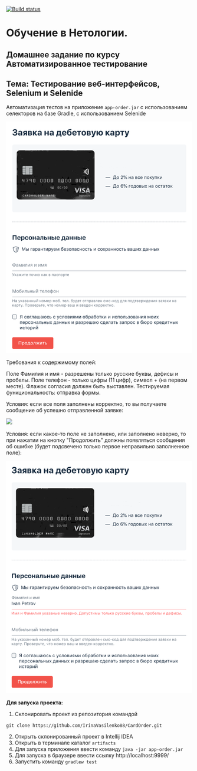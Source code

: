[![Build status](https://ci.appveyor.com/api/projects/status/p5hc9xuajojlo225?svg=true)](https://ci.appveyor.com/project/kensei93/zakaz)

# Обучение в Нетологии.

## Домашнее задание по курсу Автоматизированное тестирование

## Тема: Тестирование веб-интерфейсов, Selenium и Selenide

Автоматизация тестов на приложение ```app-order.jar``` с использованием селекторов на базе Gradle, с использованием Selenide

![](https://github.com/netology-code/aqa-homeworks/blob/aqa4/web/pic/order.png)

Требования к содержимому полей:

Поле Фамилия и имя - разрешены только русские буквы, дефисы и пробелы.
Поле телефон - только цифры (11 цифр), символ + (на первом месте).
Флажок согласия должен быть выставлен.
Тестируемая функциональность: отправка формы.

Условия: если все поля заполнены корректно, то вы получаете сообщение об успешно отправленной заявке:

![](https://github.com/netology-code/aqa-homeworks/blob/aqa4/web/pic/success.png)

Условия: если какое-то поле не заполнено, или заполнено неверно, то при нажатии на кнопку "Продолжить" должны появляться сообщения об ошибке (будет подсвечено только первое неправильно заполненное поле):

![](https://github.com/netology-code/aqa-homeworks/blob/aqa4/web/pic/error.png)

**Для запуска проекта:**
1. Склонировать проект из репозитория командой 

```
git clone https://github.com/IrinaVasilenko88/CardOrder.git
``` 
2. Открыть склонированный проект в Intellij IDEA
3. Открыть в терминале каталог ```artifacts```
4. Для запуска приложения ввести команду ```java -jar app-order.jar```
5. Для запуска в браузере ввести ссылку http://localhost:9999/
6. Запустить команду ```gradlew test```
